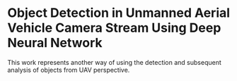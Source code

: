 # Object Detection in Unmanned Aerial Vehicle Camera Stream Using Deep Neural Network
This work represents another way of using the detection and subsequent analysis of objects from UAV perspective.
